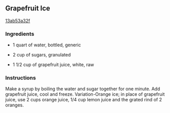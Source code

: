 ## Grapefruit Ice

[13ab53a32f](http://www.food.com/recipe/grapefruit-ice-222473)

### Ingredients

 - 1 quart of water, bottled, generic

 - 2 cup of sugars, granulated

 - 1 1/2 cup of grapefruit juice, white, raw

### Instructions

Make a syrup by boiling the water and sugar together for one minute. Add grapefruit juice, cool and freeze. Variation-Orange ice; in place of grapefruit juice, use 2 cups orange juice, 1/4 cup lemon juice and the grated rind of 2 oranges.